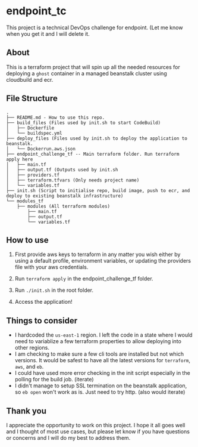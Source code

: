 # endpoint_tc
This project is a technical DevOps challenge for endpoint. (Let me know when you get it and I will delete it.

## About
This is a terraform project that will spin up all the needed resources for deploying a `ghost` container in a managed beanstalk cluster using cloudbuild and ecr.

## File Structure
```
.
├── README.md - How to use this repo.
├── build_files (Files used by init.sh to start CodeBuild)
│   ├── Dockerfile
│   └── buildspec.yml
├── deploy_files (Files used by init.sh to deploy the application to beanstalk.
│   └── Dockerrun.aws.json
├── endpoint_challenge_tf -- Main terraform folder. Run terraform apply here
│   ├── main.tf
│   ├── output.tf (Outputs used by init.sh
│   ├── providers.tf
│   ├── terraform.tfvars (Only needs project name)
│   └── variables.tf
├── init.sh (Script to initialise repo, build image, push to ecr, and deploy to existing beanstalk infrastructure)
└── modules_tf
    ├── modules (All terraform modules)
        ├── main.tf
        ├── output.tf
        └── variables.tf

 ```

## How to use
1. First provide aws keys to terraform in any matter you wish either by using a default profile, environment variables, or updating the providers file with your aws credentials.

2. Run `terraform apply` in the endpoint_challenge_tf folder.

3. Run `./init.sh` in the root folder.

4. Access the application!

## Things to consider

- I hardcoded the `us-east-1` region. I left the code in a state where I would need to variablize a few terraform properties to allow deploying into other regions.
- I am checking to make sure a few cli tools are installed but not which versions. It would be safest to have all the latest versions for `terraform`, `aws`, and `eb`.
- I could have used more error checking in the init script especially in the polling for the build job. (iterate)
- I didn't manage to setup SSL termination on the beanstalk application, so `eb open` won't work as is. Just need to try http. (also would iterate)

## Thank you
I appreciate the opportunity to work on this project. I hope it all goes well and I thought of most use cases, but please let know if you have questions or concerns and I will do my best to address them.
